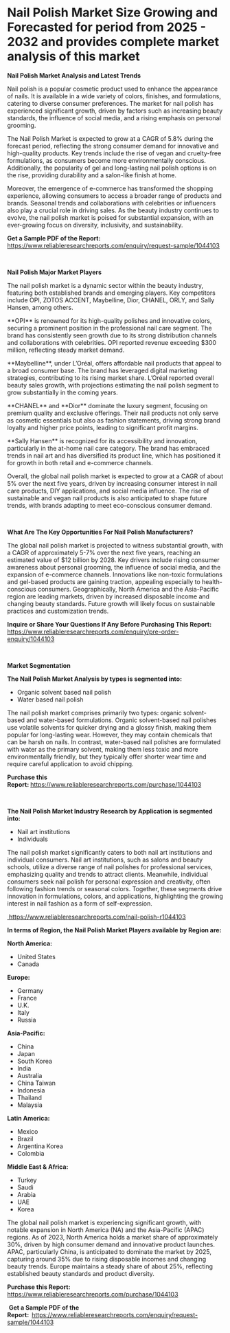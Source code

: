 <p><h1>Nail Polish Market Size Growing and Forecasted for period from 2025 - 2032 and provides complete market analysis of this market</h1></p><p><strong>Nail Polish Market Analysis and Latest Trends</strong></p>
<p><p>Nail polish is a popular cosmetic product used to enhance the appearance of nails. It is available in a wide variety of colors, finishes, and formulations, catering to diverse consumer preferences. The market for nail polish has experienced significant growth, driven by factors such as increasing beauty standards, the influence of social media, and a rising emphasis on personal grooming. </p><p>The Nail Polish Market is expected to grow at a CAGR of 5.8% during the forecast period, reflecting the strong consumer demand for innovative and high-quality products. Key trends include the rise of vegan and cruelty-free formulations, as consumers become more environmentally conscious. Additionally, the popularity of gel and long-lasting nail polish options is on the rise, providing durability and a salon-like finish at home. </p><p>Moreover, the emergence of e-commerce has transformed the shopping experience, allowing consumers to access a broader range of products and brands. Seasonal trends and collaborations with celebrities or influencers also play a crucial role in driving sales. As the beauty industry continues to evolve, the nail polish market is poised for substantial expansion, with an ever-growing focus on diversity, inclusivity, and sustainability.</p></p>
<p><strong>Get a Sample PDF of the Report:&nbsp;</strong> <a href="https://www.reliableresearchreports.com/enquiry/request-sample/1044103?utm_campaign=3126&utm_medium=2&utm_source=Github&utm_content=ia&utm_term=15042025&utm_id=nail-polish">https://www.reliableresearchreports.com/enquiry/request-sample/1044103</a></p>
<p>&nbsp;</p>
<p><strong>Nail Polish Major Market Players</strong></p>
<p><p>The nail polish market is a dynamic sector within the beauty industry, featuring both established brands and emerging players. Key competitors include OPI, ZOTOS ACCENT, Maybelline, Dior, CHANEL, ORLY, and Sally Hansen, among others.</p><p>**OPI** is renowned for its high-quality polishes and innovative colors, securing a prominent position in the professional nail care segment. The brand has consistently seen growth due to its strong distribution channels and collaborations with celebrities. OPI reported revenue exceeding $300 million, reflecting steady market demand.</p><p>**Maybelline**, under L’Oréal, offers affordable nail products that appeal to a broad consumer base. The brand has leveraged digital marketing strategies, contributing to its rising market share. L’Oréal reported overall beauty sales growth, with projections estimating the nail polish segment to grow substantially in the coming years.</p><p>**CHANEL** and **Dior** dominate the luxury segment, focusing on premium quality and exclusive offerings. Their nail products not only serve as cosmetic essentials but also as fashion statements, driving strong brand loyalty and higher price points, leading to significant profit margins.</p><p>**Sally Hansen** is recognized for its accessibility and innovation, particularly in the at-home nail care category. The brand has embraced trends in nail art and has diversified its product line, which has positioned it for growth in both retail and e-commerce channels.</p><p>Overall, the global nail polish market is expected to grow at a CAGR of about 5% over the next five years, driven by increasing consumer interest in nail care products, DIY applications, and social media influence. The rise of sustainable and vegan nail products is also anticipated to shape future trends, with brands adapting to meet eco-conscious consumer demand.</p></p>
<p>&nbsp;</p>
<p><strong>What Are The Key Opportunities For Nail Polish Manufacturers?</strong></p>
<p><p>The global nail polish market is projected to witness substantial growth, with a CAGR of approximately 5-7% over the next five years, reaching an estimated value of $12 billion by 2028. Key drivers include rising consumer awareness about personal grooming, the influence of social media, and the expansion of e-commerce channels. Innovations like non-toxic formulations and gel-based products are gaining traction, appealing especially to health-conscious consumers. Geographically, North America and the Asia-Pacific region are leading markets, driven by increased disposable income and changing beauty standards. Future growth will likely focus on sustainable practices and customization trends.</p></p>
<p><strong>Inquire or Share Your Questions If Any Before Purchasing This Report:</strong> <a href="https://www.reliableresearchreports.com/enquiry/pre-order-enquiry/1044103?utm_campaign=3126&utm_medium=2&utm_source=Github&utm_content=ia&utm_term=15042025&utm_id=nail-polish">https://www.reliableresearchreports.com/enquiry/pre-order-enquiry/1044103</a></p>
<p>&nbsp;</p>
<p><strong>Market Segmentation</strong></p>
<p><strong>The Nail Polish Market Analysis by types is segmented into:</strong></p>
<p><ul><li>Organic solvent based nail polish</li><li>Water based nail polish</li></ul></p>
<p><p>The nail polish market comprises primarily two types: organic solvent-based and water-based formulations. Organic solvent-based nail polishes use volatile solvents for quicker drying and a glossy finish, making them popular for long-lasting wear. However, they may contain chemicals that can be harsh on nails. In contrast, water-based nail polishes are formulated with water as the primary solvent, making them less toxic and more environmentally friendly, but they typically offer shorter wear time and require careful application to avoid chipping.</p></p>
<p><strong>Purchase this Report:&nbsp;</strong><a href="https://www.reliableresearchreports.com/purchase/1044103?utm_campaign=3126&utm_medium=2&utm_source=Github&utm_content=ia&utm_term=15042025&utm_id=nail-polish">https://www.reliableresearchreports.com/purchase/1044103</a></p>
<p>&nbsp;</p>
<p><strong>The Nail Polish Market Industry Research by Application is segmented into:</strong></p>
<p><ul><li>Nail art institutions</li><li>Individuals</li></ul></p>
<p><p>The nail polish market significantly caters to both nail art institutions and individual consumers. Nail art institutions, such as salons and beauty schools, utilize a diverse range of nail polishes for professional services, emphasizing quality and trends to attract clients. Meanwhile, individual consumers seek nail polish for personal expression and creativity, often following fashion trends or seasonal colors. Together, these segments drive innovation in formulations, colors, and applications, highlighting the growing interest in nail fashion as a form of self-expression.</p></p>
<p><a href="https://www.reliableresearchreports.com/nail-polish-r1044103?utm_campaign=3126&utm_medium=2&utm_source=Github&utm_content=ia&utm_term=15042025&utm_id=nail-polish">&nbsp;https://www.reliableresearchreports.com/nail-polish-r1044103</a></p>
<p><strong>In terms of Region, the Nail Polish Market Players available by Region are:</strong></p>
<p>
    <p> <strong> North America: </strong>
        <ul>
            <li>United States</li>
            <li>Canada</li>
        </ul>
        </p> 
    <p> <strong> Europe: </strong>
        <ul>
            <li>Germany</li>
            <li>France</li>
            <li>U.K.</li>
            <li>Italy</li>
            <li>Russia</li>
        </ul>
        </p> 
    <p> <strong> Asia-Pacific: </strong>
        <ul>
            <li>China</li>
            <li>Japan</li>
            <li>South Korea</li>
            <li>India</li>
            <li>Australia</li>
            <li>China Taiwan</li>
            <li>Indonesia</li>
            <li>Thailand</li>
            <li>Malaysia</li>
        </ul>
        </p> 
    <p> <strong> Latin America: </strong>
        <ul>
            <li>Mexico</li>
            <li>Brazil</li>
            <li>Argentina Korea</li>
            <li>Colombia</li>
        </ul>
        </p> 
    <p> <strong> Middle East & Africa: </strong>
        <ul>
            <li>Turkey</li>
            <li>Saudi</li>
            <li>Arabia</li>
            <li>UAE</li>
            <li>Korea</li>
        </ul>
    </p>
    </p>
<p><p>The global nail polish market is experiencing significant growth, with notable expansion in North America (NA) and the Asia-Pacific (APAC) regions. As of 2023, North America holds a market share of approximately 30%, driven by high consumer demand and innovative product launches. APAC, particularly China, is anticipated to dominate the market by 2025, capturing around 35% due to rising disposable incomes and changing beauty trends. Europe maintains a steady share of about 25%, reflecting established beauty standards and product diversity.</p></p>
<p><strong>Purchase this Report: </strong><a href="https://www.reliableresearchreports.com/purchase/1044103?utm_campaign=3126&utm_medium=2&utm_source=Github&utm_content=ia&utm_term=15042025&utm_id=nail-polish">https://www.reliableresearchreports.com/purchase/1044103</a></p>
<p>&nbsp;<strong>Get a Sample PDF of the Report:&nbsp;&nbsp;</strong><a href="https://www.reliableresearchreports.com/enquiry/request-sample/1044103?utm_campaign=3126&utm_medium=2&utm_source=Github&utm_content=ia&utm_term=15042025&utm_id=nail-polish">https://www.reliableresearchreports.com/enquiry/request-sample/1044103</a></p>
<p><strong></strong></p>
<p><p></p><p></p><p></p></p>